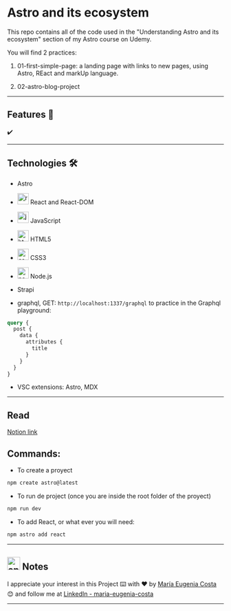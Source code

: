 # Astro and its ecosystem

This repo contains all of the code used in the "Understanding Astro and its ecosystem" section of my Astro course on Udemy.

You will find 2 practices:

1. 01-first-simple-page: a landing page with links to new pages, using Astro, REact and markUp language.

2. 02-astro-blog-project

---

## Features 📢


✔️

---

## Technologies 🛠️

- Astro

- <img width="26" height="26" src="https://img.icons8.com/office/26/react.png" alt="react"/> React and React-DOM

- <img width="26" height="26" src="https://img.icons8.com/color/426/javascript--v1.png" alt="javascript"/> JavaScript

- <img width="26" height="26" src="https://img.icons8.com/color/26/html-5--v1.png" alt="html5"/> HTML5

- <img width="26" height="26" src="https://img.icons8.com/color/26/css3.png" alt="css3"/> CSS3

- <img width="26" height="26" src="https://img.icons8.com/fluency/26/node-js.png" alt="nodejs"/> Node.js

- Strapi

- graphql, GET: `http://localhost:1337/graphql` to practice in the Graphql playground:

```graphql
query {
  post {
    data {
      attributes {
        title
      }
    }
  }
}
```

- VSC extensions: Astro, MDX

---

## Read

[Notion link](https://www.notion.so/Book-Getting-started-with-Astro-a0d0e141793241819352b3b59d790de0)


## Commands:

- To create a proyect 
```BASH
npm create astro@latest
```

- To run de project (once you are inside the root folder of the proyect)

```BASH
npm run dev
```

- To add React, or what ever you will need:

```BASH
npm astro add react
```
---

## <img width="30" height="30" src="https://img.icons8.com/dusk/30/apple-notes.png" alt="apple-notes"/> Notes

I appreciate your interest in this Project ⌨️ with ❤️ by [María Eugenia Costa](https://github.com/eugenia1984) 😊 and follow me at [LinkedIn - maria-eugenia-costa](https://www.linkedin.com/in/maria-eugenia-costa/)

---
